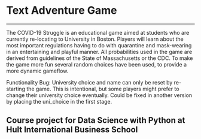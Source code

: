 # Text Adventure Game

---

The COVID-19 Struggle is an educational game aimed at students who are currently 
re-locating to University in Boston. Players will learn about the most important 
regulations having to do with quarantine and mask-wearing in an entertaining and playful manner. 
All probabilities used in the game are derived from guidelines of the State of 
Massachusetts or the CDC. To make the game more fun several random 
choices have been used, to provide a more dynamic gameflow. 

Functionality Bug: 
University choice and name can only be reset by re-starting the game. This 
is intentional, but some players might prefer to change their university choice eventually. Could be fixed 
in another version by placing the uni_choice in the first stage. 


## Course project for Data Science with Python at Hult International Business School
